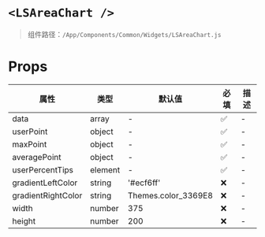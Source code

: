 # `<LSAreaChart />`

> 组件路径：`/App/Components/Common/Widgets/LSAreaChart.js`

# Props

| 属性               | 类型    | 默认值              | 必填 | 描述 |
| ------------------ | ------- | ------------------- | ---- | ---- |
| data               | array   | -                   | ✅   | -    |
| userPoint          | object  | -                   | ✅   | -    |
| maxPoint           | object  | -                   | ✅   | -    |
| averagePoint       | object  | -                   | ✅   | -    |
| userPercentTips    | element | -                   | ✅   | -    |
| gradientLeftColor  | string  | '#ecf6ff'           | ❌   | -    |
| gradientRightColor | string  | Themes.color_3369E8 | ❌   | -    |
| width              | number  | 375                 | ❌   | -    |
| height             | number  | 200                 | ❌   | -    |
